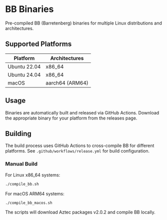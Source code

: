 # BB Binaries

Pre-compiled BB (Barretenberg) binaries for multiple Linux distributions and architectures.

## Supported Platforms

| Platform       | Architectures   |
| -------------- | --------------- |
| Ubuntu 22.04   | x86_64          |
| Ubuntu 24.04   | x86_64          |
| macOS          | aarch64 (ARM64) |

## Usage

Binaries are automatically built and released via GitHub Actions. Download the appropriate binary for your platform from the releases page.

## Building

The build process uses GitHub Actions to cross-compile BB for different platforms. See `.github/workflows/release.yml` for build configuration.

### Manual Build

For Linux x86_64 systems:
```bash
./compile_bb.sh
```

For macOS ARM64 systems:
```bash
./compile_bb_macos.sh
```

The scripts will download Aztec packages v2.0.2 and compile BB locally.
